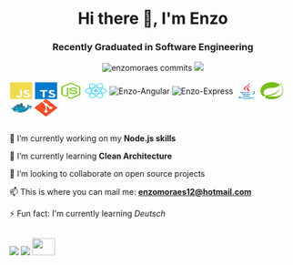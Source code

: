 <h1 align="center">Hi there 👋, I'm Enzo</h1>

<h3 align="center">Recently Graduated in Software Engineering</h3>

<div align="center">
  <img height="180em" src="https://github-readme-stats.vercel.app/api?username=enzomoraes&show_icons=true&theme=nord&include_all_commits=true&count_private=true" alt="enzomoraes commits" />
  <img height="180em" src="https://github-readme-stats.vercel.app/api/top-langs/?username=enzomoraes&langs_count=7&theme=nord&layout=compact"/>
</div>

<div style="display: inline_block"><br>
  <img align="center" alt="Enzo-Js" height="30" width="40" src="https://raw.githubusercontent.com/devicons/devicon/master/icons/javascript/javascript-plain.svg">
  
  <img align="center" alt="Enzo-Ts" height="30" width="40" src="https://raw.githubusercontent.com/devicons/devicon/master/icons/typescript/typescript-plain.svg">
  
  <img align="center" alt="Enzo-Node" height="30" width="40" src="https://raw.githubusercontent.com/devicons/devicon/master/icons/nodejs/nodejs-plain.svg">
  
  <img align="center" alt="Enzo-React" height="30" width="40" src="https://raw.githubusercontent.com/devicons/devicon/master/icons/react/react-original.svg">
  
  <img align="center" alt="Enzo-Angular" height="30" width="40" src="https://www.vectorlogo.zone/logos/angular/angular-icon.svg" alt="react" width="40" height="40"/> 
  
  <img align="center" alt="Enzo-Express" height="30" width="40" src="https://cdn.jsdelivr.net/gh/devicons/devicon/icons/express/express-original.svg" />
  
  <img align="center" alt="Enzo-Java" height="30" width="40" src="https://raw.githubusercontent.com/devicons/devicon/master/icons/java/java-original.svg">
  
  <img align="center" alt="Enzo-Spring" height="30" width="40" src="https://raw.githubusercontent.com/devicons/devicon/master/icons/spring/spring-original.svg">
  
  <img align="center" alt="Enzo-Docker" height="30" width="40" src="https://raw.githubusercontent.com/devicons/devicon/master/icons/docker/docker-original.svg">
  
  <img align="center" alt="Enzo-Git" height="30" width="40" src="https://raw.githubusercontent.com/devicons/devicon/master/icons/git/git-original.svg">

</div>

   ##
🔭 I’m currently working on my **Node.js skills**

🌱 I’m currently learning **Clean Architecture**

👯 I’m looking to collaborate on open source projects

📫 This is where you can mail me: **enzomoraes12@hotmail.com**

⚡ Fun fact: I'm currently learning *Deutsch*

   ##

 <div>
    <a href="https://www.linkedin.com/in/enzomoraes" target="_blank"><img src="https://img.shields.io/badge/-LinkedIn-%230077B5?style=for-the-badge&logo=linkedin&logoColor=white" target="_blank"></a>
    <a href="https://instagram.com/enzo_moraes7" target="_blank"><img src="https://img.shields.io/badge/-Instagram-%23E4405F?style=for-the-badge&logo=instagram&logoColor=white" target="_blank"></a>
    <a href="https://leetcode.com/enzomoraes55" target="_blank"><img height="30" width="40"  src="https://raw.githubusercontent.com/rahuldkjain/github-profile-readme-generator/master/src/images/icons/Social/leet-code.svg" target="_blank"></a>
</div>
  
